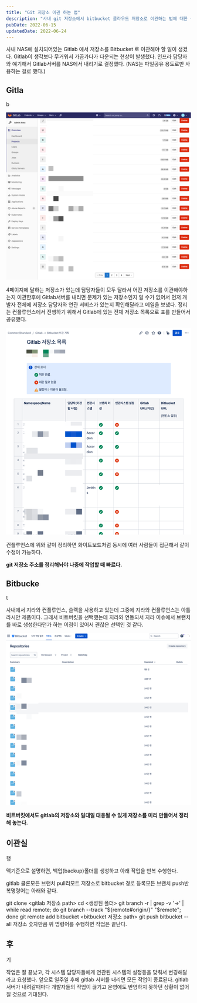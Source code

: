 ```yaml
---
title: "Git 저장소 이관 하는 법"
description: "사내 git 저장소에서 bitbucket 클라우드 저장소로 이관하는 법에 대한 설명"
pubDate: 2022-06-15
updatedDate: 2022-06-24
---
```


사내 NAS에 설치되어있는 Gitlab 에서 저장소를 Bitbucket 로 이관해야 할 일이 생겼다. Gitlab이 생각보다 무거워서 가끔가다가 다운되는 현상이 발생했다. 인프라 담당자와 얘기해서 Gitlab서버를 NAS에서 내리기로 결정했다. (NAS는 파일공유 용도로만 사용하는 걸로 했다.)

## Gitla

b

![](/content/images/2022/06/-----------2022-06-15------5.27.35.png)

4페이지에 달하는 저장소가 있는데 담당자들이 모두 달라서 어떤 저장소를 이관해야하는지 이관한후에 Gitlab서버를 내리면 문제가 있는 저장소인지 알 수가 없어서 먼저 개발자 전체에 저장소 담당자와 연관 서비스가 있는지 확인해달라고 메일을 보냈다. 정리는 컨플루언스에서 진행하기 위해서 Gitlab에 있는 전체 저장소 목록으로 표를 만들어서 공유했다.

![](/content/images/2022/06/-----------2022-06-15------5.49.04.png)

컨플루언스에 위와 같이 정리하면 화이트보드처럼 동시에 여러 사람들이 접근해서 같이 수정이 가능하다.

**git 저장소 주소를 정리해놔야 나중에 작업할 때 빠르다.**

## Bitbucke

t

사내에서 지라와 컨플루언스, 슬랙을 사용하고 있는데 그중에 지라와 컨플루언스는 아틀라시안 제품이다. 그래서 비트버킷을 선택했는데 지라와 연동되서 지라 이슈에서 브랜치를 바로 생성한다던가 하는 이점이 있어서 괜찮은 선택인 것 같다.

![](/content/images/2022/06/-----------2022-06-15------5.58.01.png)

**비트버킷에서도 gitlab의 저장소와 일대일 대응될 수 있게 저장소를 미리 만들어서 정리해 놓는다.**

## 이관실

행

맥기준으로 설명하면, 백업(backup)폴더를 생성하고 아래 작업을 반복 수행한다.

gitlab 클론모든 브랜치 pull리모트 저장소로 bitbucket 경로 등록모든 브랜치 push반복명령어는 아래와 같다.

git clone &lt;gitlab 저장소 path&gt; cd &lt;생성된 폴더&gt;
git branch -r | grep -v '\-&gt;' | while read remote; do git branch --track "${remote#origin/}" "$remote"; done
git remote add bitbucket &lt;bitbucket 저장소 path&gt; git push bitbucket --all
저장소 숫자만큼 위 명령어를 수행하면 작업은 끝난다.

## 후

기

작업은 잘 끝났고, 각 시스템 담당자들에게 연관된 시스템의 설정등을 맞춰서 변경해달라고 요청했다. 앞으로 일주일 후에 gitlab 서버를 내리면 모든 작업이 종료된다. gitlab서버가 내려갈때마다 개발자들의 작업이 끊기고 운영에도 반영하지 못하던 상황이 없어질 것으로 기대된다.
